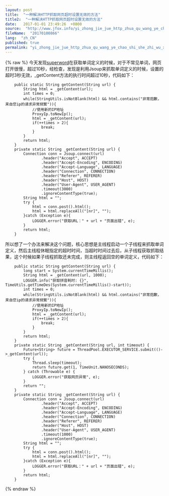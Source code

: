 ```yaml
---
layout: post
title:  "一种解决HTTP抓取网页超时设置无效的方法"
title2:  "一种解决HTTP抓取网页超时设置无效的方法"
date:   2017-01-01 23:49:26  +0800
source:  "http://www.jfox.info/yi_zhong_jie_jue_http_zhua_qu_wang_ye_chao_shi_she_zhi_wu_xiao_de_fang_fa.html"
fileName:  "20170100866"
lang:  "zh_CN"
published: true
permalink: "yi_zhong_jie_jue_http_zhua_qu_wang_ye_chao_shi_she_zhi_wu_xiao_de_fang_fa.html"
---
```

{% raw %}
今天发现[superword](http://www.jfox.info/go.php?url=https://github.com/ysc/superword)在获取单词定义的时候，对于不常见单词，网页打开很慢，超过10秒，经检查，发现是利用Jsoup来抓取单词定义的时候，设置的超时3秒无效，_getContent方法的执行时间超过10秒，代码如下：

        public static String getContent(String url) {
            String html = _getContent(url);
            int times = 0;
            while(StringUtils.isNotBlank(html) && html.contains("非常抱歉，来自您ip的请求异常频繁")){
                //使用新的IP地址
                ProxyIp.toNewIp();
                html = _getContent(url);
                if(++times > 2){
                    break;
                }
            }
            return html;
        }
        private static String _getContent(String url) {
            Connection conn = Jsoup.connect(url)
                    .header("Accept", ACCEPT)
                    .header("Accept-Encoding", ENCODING)
                    .header("Accept-Language", LANGUAGE)
                    .header("Connection", CONNECTION)
                    .header("Referer", REFERER)
                    .header("Host", HOST)
                    .header("User-Agent", USER_AGENT)
                    .timeout(3000)
                    .ignoreContentType(true);
            String html = "";
            try {
                html = conn.post().html();
                html = html.replaceAll("[nr]", "");
            }catch (Exception e){
                LOGGER.error("获取URL：" + url + "页面出错", e);
            }
            return html;
        }

所以想了一个办法来解决这个问题，核心思想是主线程启动一个子线程来抓取单词定义，然后主线程休眠指定的超时时间，当超时时间过去后，从子线程获取抓取结果，这个时候如果子线程抓取还未完成，则主线程返回空的单词定义，代码如下：

        public static String getContent(String url) {
            long start = System.currentTimeMillis();
            String html = _getContent(url, 1000);
            LOGGER.info("获取拼音耗时: {}", TimeUtils.getTimeDes(System.currentTimeMillis()-start));
            int times = 0;
            while(StringUtils.isNotBlank(html) && html.contains("非常抱歉，来自您ip的请求异常频繁")){
                //使用新的IP地址
                ProxyIp.toNewIp();
                html = _getContent(url);
                if(++times > 2){
                    break;
                }
            }
            return html;
        }
        private static String _getContent(String url, int timeout) {
            Future<String> future = ThreadPool.EXECUTOR_SERVICE.submit(()->_getContent(url));
            try {
                Thread.sleep(timeout);
                return future.get(1, TimeUnit.NANOSECONDS);
            } catch (Throwable e) {
                LOGGER.error("获取网页异常", e);
            }
            return "";
        }
        private static String _getContent(String url) {
            Connection conn = Jsoup.connect(url)
                    .header("Accept", ACCEPT)
                    .header("Accept-Encoding", ENCODING)
                    .header("Accept-Language", LANGUAGE)
                    .header("Connection", CONNECTION)
                    .header("Referer", REFERER)
                    .header("Host", HOST)
                    .header("User-Agent", USER_AGENT)
                    .timeout(1000)
                    .ignoreContentType(true);
            String html = "";
            try {
                html = conn.post().html();
                html = html.replaceAll("[nr]", "");
            }catch (Exception e){
                LOGGER.error("获取URL：" + url + "页面出错", e);
            }
            return html;
        }
{% endraw %}
